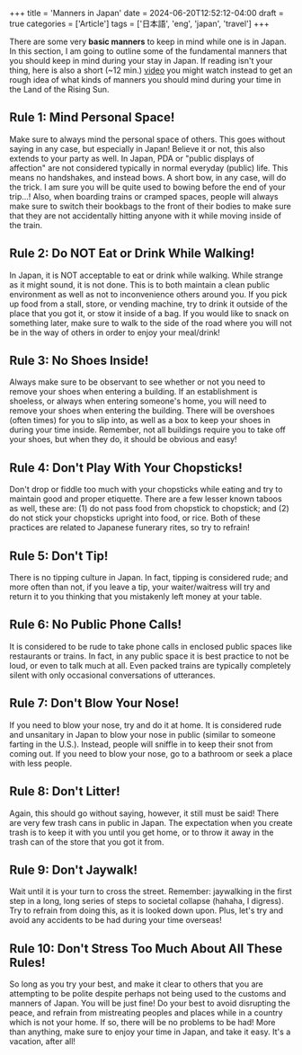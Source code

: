 +++
title = 'Manners in Japan'
date = 2024-06-20T12:52:12-04:00
draft = true
categories = ['Article']
tags = ['日本語', 'eng', 'japan', 'travel']
+++

There are some very **basic manners** to keep in mind while one is in Japan. In this section, I am going to outline some of the fundamental manners that you should keep in mind during your stay in Japan. If reading isn't your thing, here is also a short (~12 min.) [video](https://www.youtube.com/watch?v=0GCuvcTI090) you might watch instead to get an rough idea of what kinds of manners you should mind during your time in the Land of the Rising Sun.

## Rule 1: Mind Personal Space!

Make sure to always mind the personal space of others. This goes without saying in any case, but especially in Japan! Believe it or not, this also extends to your party as well. In Japan, PDA or "public displays of affection" are not considered typically in normal everyday (public) life. This means no handshakes, and instead bows. A short bow, in any case, will do the trick. I am sure you will be quite used to bowing before the end of your trip...! Also, when boarding trains or cramped spaces, people will always make sure to switch their bookbags to the front of their bodies to make sure that they are not accidentally hitting anyone with it while moving inside of the train.

## Rule 2: Do NOT Eat or Drink While Walking!

In Japan, it is NOT acceptable to eat or drink while walking. While strange as it might sound, it is not done. This is to both maintain a clean public environment as well as not to inconvenience others around you. If you pick up food from a stall, store, or vending machine, try to drink it outside of the place that you got it, or stow it inside of a bag. If you would like to snack on something later, make sure to walk to the side of the road where you will not be in the way of others in order to enjoy your meal/drink!

## Rule 3: No Shoes Inside!

Always make sure to be observant to see whether or not you need to remove your shoes when entering a building. If an establishment is shoeless, or always when entering someone's home, you will need to remove your shoes when entering the building. There will be overshoes (often times) for you to slip into, as well as a box to keep your shoes in during your time inside. Remember, not all buildings require you to take off your shoes, but when they do, it should be obvious and easy!

## Rule 4: Don't Play With Your Chopsticks!

Don't drop or fiddle too much with your chopsticks while eating and try to maintain good and proper etiquette. There are a few lesser known taboos as well, these are: (1) do not pass food from chopstick to chopstick; and (2) do not stick your chopsticks upright into food, or rice. Both of these practices are related to Japanese funerary rites, so try to refrain!

## Rule 5: Don't Tip!

There is no tipping culture in Japan. In fact, tipping is considered rude; and more often than not, if you leave a tip, your waiter/waitress will try and return it to you thinking that you mistakenly left money at your table.

## Rule 6: No Public Phone Calls!

It is considered to be rude to take phone calls in enclosed public spaces like restaurants or trains. In fact, in any public space it is best practice to not be loud, or even to talk much at all. Even packed trains are typically completely silent with only occasional conversations of utterances.

## Rule 7: Don't Blow Your Nose!

If you need to blow your nose, try and do it at home. It is considered rude and unsanitary in Japan to blow your nose in public (similar to someone farting in the U.S.). Instead, people will sniffle in to keep their snot from coming out. If you need to blow your nose, go to a bathroom or seek a place with less people.

## Rule 8: Don't Litter!

Again, this should go without saying, however, it still must be said! There are very few trash cans in public in Japan. The expectation when you create trash is to keep it with you until you get home, or to throw it away in the trash can of the store that you got it from.

## Rule 9: Don't Jaywalk!

Wait until it is your turn to cross the street. Remember: jaywalking in the first step in a long, long series of steps to societal collapse (hahaha, I digress). Try to refrain from doing this, as it is looked down upon. Plus, let's try and avoid any accidents to be had during your time overseas!

## Rule 10: Don't Stress Too Much About All These Rules!

So long as you try your best, and make it clear to others that you are attempting to be polite despite perhaps not being used to the customs and manners of Japan. You will be just fine! Do your best to avoid disrupting the peace, and refrain from mistreating peoples and places while in a country which is not your home. If so, there will be no problems to be had! More than anything, make sure to enjoy your time in Japan, and take it easy. It's a vacation, after all!
